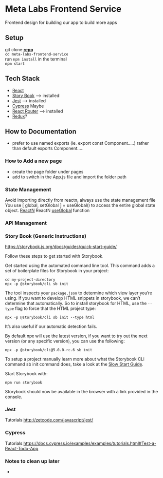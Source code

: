 # Meta Labs Frontend Service
Frontend design for building our app to build more apps

## Setup
git clone **[repo](https://github.com/yyc-lab/meta-labs-frontend-service)**  
``cd meta-labs-frontend-service``  
run ``npm install`` in the terminal  
``npm start``  

## Tech Stack
- [React](https://reactjs.org/)
- [Story Book](https://storybook.js.org/) --> installed
- [Jest](https://jestjs.io/) --> installed
- [Cypress](https://www.cypress.io/) Maybe
- [React Router](https://www.npmjs.com/package/react-router-dom) --> installed
- [Redux]()?

## How to Documentation
- prefer to use named exports (ie. export const Component.....) rather than default exports Component.....
### How to Add a new page
- create the page folder under pages
- add to switch in the App.js file and import the folder path

### State Management
Avoid importing directly from reactn, always use the state management file
You use [ global, setGlobal ] = useGlobal() to access the entire global state object.
[ReactN](https://www.npmjs.com/package/reactn)
ReactN [useGlobal](https://www.npmjs.com/package/reactn#useglobal) function

### API Management




### Story Book (Generic Instructions)
<https://storybook.js.org/docs/guides/quick-start-guide/>

Follow these steps to get started with Storybook.

Get started using the automated command line tool. This command adds a set of boilerplate files for Storybook in your project:

``cd my-project-directory``  
``npx -p @storybook/cli sb init``

The tool inspects your ``package.json`` to determine which view layer you’re using. If you want to develop HTML snippets in storybook, we can’t determine that automatically. So to install storybook for HTML, use the ``--type`` flag to force that the HTML project type:

``npx -p @storybook/cli sb init --type html``

It’s also useful if our automatic detection fails.

By default npx will use the latest version, if you want to try out the next version (or any specific version), you can use the following:

``npx -p @storybook/cli@5.0.0-rc.6 sb init``

To setup a project manually learn more about what the Storybook CLI command sb init command does, take a look at the [Slow Start Guide](https://storybook.js.org/docs/guides/slow-start-guide/).

Start Storybook with:

``npm run storybook``

Storybook should now be available in the browser with a link provided in the console.

### Jest
Tutorials <http://zetcode.com/javascript/jest/>

### Cypress
Tutorials <https://docs.cypress.io/examples/examples/tutorials.html#Test-a-React-Todo-App>

### Notes to clean up later

- 
